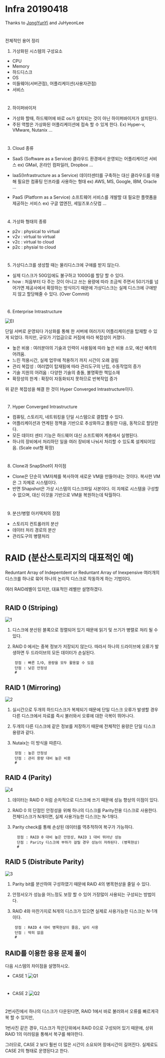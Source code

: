 # Infra 20190418

Thanks to [JongYunYi](https://github.com/YIJONGYUN) and JuHyeonLee
#
전체적인 용어 정리

1. 가상화된 시스템의 구성요소
- CPU
- Memory
- 하드디스크
- OS
- 미들웨어(서버관점), 어플리케이션(사용자관점)
- 서비스
#

2. 하이퍼바이저
- 가상화 할때, 하드웨어에 바로 os가 설치되는 것이 아닌 하이퍼바이저가 설치된다. 
- 주된 역할은 가상화된 어플리케이션에 접속 할 수 있게 한다.
 Ex) Hyper-v, VMware, Nutanix ...  
#


3. Cloud 종류
- SaaS (Software as a Service)
클라우드 환경에서 운영되는 어플리케이션 서비스
ex) GMail, 온라인 컴파일러, Dropbox ...  

- IaaS(Infrastructure as a Service)
데이터센터를 구축하는 대신 클라우드를 이용해 필요한 컴퓨팅 인프라를 사용하는 형태
ex) AWS, MS, Google, IBM, Oracle ...
- PaaS (Platform as a Service)
소프트웨어 서비스를 개발할 대 필요한 플랫폼을 제공하는 서비스
ex) 구글 앱엔진, 세일즈포스닷컴 ...  
#

 
 4. 가상화 형태의 종류
- p2v : physical to virtual
- v2v : virtual to virtual
- v2c : virtual to cloud
- p2c : physial to cloud  
#

	
5. 가상디스크를 생성할 때는 물리디스크에 구애를 받지 않는다.
- 실제 디스크가 50G임에도 불구하고 1000G를 할당 할 수 있다. 
- how : 처음부터 다 주는 것이 아니고 쓰는 용량에 따라 조금씩 주면서 50기가를 넘어가면 제공사에서 확장하는 방식이기 때문에 가상디스크는 실제 디스크에 구애받지 않고 할당해줄 수 있다. (Over Commit)  
#


6. Enterprise Intrastructure

![EI](./../../img/Infra/RAID/enterprise_infrastructure.JPG)

단일 서버로 운영되다 가상화를 통해 한 서버에 여러가지 어플리케이션을 탑재할 수 있게 되었다.
하지만, 규모가 기업급으로 커짐에 따라 복잡성이 커졌다.

- 높은 비용 : 여러분야의 기술과 인력이 사용됨에 따라 높은 비용 소모, 예산 예측의 어려움.
- 느린 적용시간, 실제 업무에 적용하기 까지 시간이 오래 걸림
- 관리 복잡성 : 여러앱이 탑재됨에 따라 관리도구의 난립, 수동작업의 증가
- 기술 지원의 어려움 : 다양한 기술의 충돌, 불명확한 책임소재
- 확장성의 한계 : 확장이 자동화되지 못하므로 반복작업 증가

위 같은 복잡성을 해결 한 것이 Hyper Converged Intrastructure이다.  
#

7. Hyper Converged Intrastructure
- 컴퓨팅, 스토리지, 네트워킹을 단일 시스템으로 결합할 수 있다.
- 어플리케이션과 연계된 정책을 기반으로 추상화하고 풀링한 다음, 동적으로 할당한다.
- 모든 데이터 센터 기능은 하드웨어 대신 소프트웨어 계층에서 실행된다.
- 하나의 장비에서 처리하던 일을 여러 장비에 나눠서 처리할 수 있도록 설계되어있음. (Scale out형 확장)  
#

8. Clone과 SnapShot이 차이점
- Clone은 단순히 VM자체를 복사하여 새로운 VM을 만들어내는 것이다. 복사한 VM은 그 자체로 시스템이다.
- 반면 Shapshot은 가상 시스템의 디스크파일 사본이다. 이 자체로 시스템을 구성할 수 없으며, 대신 이것을 기반으로 VM을 복원하는데 탁월하다.  
#

9. 분산/병렬 아키텍처의 장점
- 스토리지 컨트롤러의 분산
- 데이터 처리 경로의 분산
- 관리도구의 병렬처리  
#


# RAID (분산스토리지의 대표적인 예)
Reduntant Array of Indepentdent or Reduntant Array of Inexpensive
여러개의 디스크를 하나로 묶어 하나의 논리적 디스크로 작동하게 하는 기법이다. 

여러 RAID레벨이 있지만, 대표적인 레벨만 설명하겠다.  
#

RAID 0 (Striping)
---------------------------


![1](./../../img/Infra/RAID/1.JPG)


1. 디스크에 분산된 블록으로 정렬되어 있기 때문에 읽기 및 쓰기가 병렬로 처리 될 수 있다.
2. RAID 0 에서는 중복 정보가 저장되지 않는다. 따라서 하나의 드라이브에 오류가 발생하면 두 드라이브의 모든 데이터가 손실된다.


		장점 : 빠른 I/O, 용량을 모두 활용할 수 있음
		단점 : 낮은 안정성  
		#

RAID 1 (Mirroring)
---------------------------

![2](./../../img/Infra/RAID/2.JPG)


1. 실시간으로 두개의 하드디스크가 복제되기 때문에 단일 디스크 오류가 발생할 경우 다른 디스크에서 자료를 즉시 불러와서 오류에 대한 극복이 뛰어나다.

2. 두개의 다른 디스크에 같은 정보를 저장하기 때문에 전체적인 용량은 단일 디스크 용량과 같다.

3. Nutaix는 이 방식을 따른다.

		장점 : 높은 안정성
		단점 : 관리 용량 대비 높은 비용  
		#

RAID 4  (Parity)
---------------------------
![4](./../../img/Infra/RAID/4.JPG)

1. 데이터는 RAID 0 처럼 순차적으로 디스크에 쓰기 때문에 성능 향상의 이점이 있다.

2. RAID 0 의 단점인 안정성을 위해 하나의 디스크를 Parity전용 디스크로 사용한다. 전체디스크가 N개이면, 실제 사용가능한 디스크는 N-1개다.

3. Parity check를 통해 손상된 데이터를 역추적하여 복구가 가능하다.
 
		 장점 : RAID 0 대비 높은 안정성, RAID 1 대비 뛰어난 성능
		 단점 : Parity 디스크에 부하가 걸릴 경우 성능이 저하된다. (병목현상)  
		 #


RAID 5  (Distribute Parity)
---------------------------
![3](./../../img/Infra/RAID/3.JPG)

1. Parity bit를 분산하여 구성하였기 때문에 RAID 4의 병목현상을 줄일 수 있다.

2. 안정서오가 성능을 어느정도 보장 할 수 있어 가장많이 사용되는 구성되는 방법이다.

3. RAID 4와 마찬가지로 N개의 디스크가 있으면 실제로 사용가능한 디스크는 N-1개이다.

		장점 : RAID 4 대비 병목현상이 줄음, 널리 사용
		단점 : 딱히 없음  
		#


RAID를 이용한 응용 문제 풀이
-----------------------
다음 시스템의 차이점을 설명하시오.

- CASE 1
![Q1](./../../img/Infra/RAID/Q1.png)  
#

- CASE 2
![Q2](./../../img/Infra/RAID/Q2.png)  
#


2번사진에서 하나의 디스크가 다운된다면, RAID 1에서 바로 불러와서 오류를 빠르게극복 할 수 있지만,

1번사진 같은 경우, 디스크가 작은단위에서 RAID 0으로 구성되어 있기 때문에, 상위 RAID 1의 미러링을 통해서 복구를 해야한다. 

 그러므로, CASE 2 보다 훨씬 더 많은 시간이 소요되어 장애시간이 길어진다. 실제로도 CASE 2의 형태로 운영된다고 한다.

